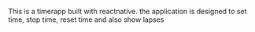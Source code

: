 This is a timerapp built with reactnative.
the application is designed to set time, stop time, reset time and also show lapses

